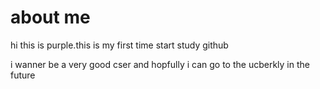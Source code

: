 # about me
hi this is purple.this is my first time start study github

i wanner be a very good cser and hopfully i can go to the ucberkly in the future

